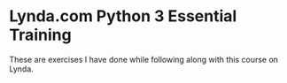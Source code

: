 # Lynda.com Python 3 Essential Training

These are exercises I have done while following along with this course on Lynda.
